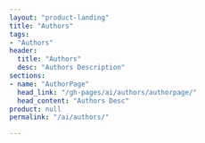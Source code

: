 ```yaml
---
layout: "product-landing"
title: "Authors"
tags:
- "Authors"
header:
  title: "Authors"
  desc: "Authors Description"
sections:
- name: "AuthorPage"
  head_link: "/gh-pages/ai/authors/authorpage/"
  head_content: "Authors Desc"
product: null
permalink: "/ai/authors/"

---
```

